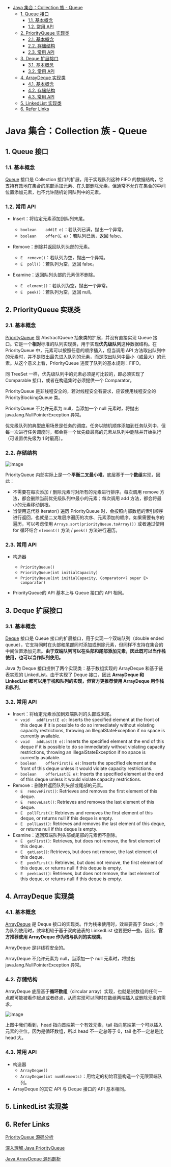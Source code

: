 - [Java 集合：Collection 族 - Queue](#java-%E9%9B%86%E5%90%88%EF%BC%9Acollection-%E6%97%8F---queue)
  - [1. Queue 接口](#1-queue-%E6%8E%A5%E5%8F%A3)
    - [1.1. 基本概念](#11-%E5%9F%BA%E6%9C%AC%E6%A6%82%E5%BF%B5)
    - [1.2. 常用 API](#12-%E5%B8%B8%E7%94%A8-api)
  - [2. PriorityQueue 实现类](#2-priorityqueue-%E5%AE%9E%E7%8E%B0%E7%B1%BB)
    - [2.1. 基本概念](#21-%E5%9F%BA%E6%9C%AC%E6%A6%82%E5%BF%B5)
    - [2.2. 存储结构](#22-%E5%AD%98%E5%82%A8%E7%BB%93%E6%9E%84)
    - [2.3. 常用 API](#23-%E5%B8%B8%E7%94%A8-api)
  - [3. Deque 扩展接口](#3-deque-%E6%89%A9%E5%B1%95%E6%8E%A5%E5%8F%A3)
    - [3.1. 基本概念](#31-%E5%9F%BA%E6%9C%AC%E6%A6%82%E5%BF%B5)
    - [3.2. 常用 API](#32-%E5%B8%B8%E7%94%A8-api)
  - [4. ArrayDeque 实现类](#4-arraydeque-%E5%AE%9E%E7%8E%B0%E7%B1%BB)
    - [4.1. 基本概念](#41-%E5%9F%BA%E6%9C%AC%E6%A6%82%E5%BF%B5)
    - [4.2. 存储结构](#42-%E5%AD%98%E5%82%A8%E7%BB%93%E6%9E%84)
    - [4.3. 常用 API](#43-%E5%B8%B8%E7%94%A8-api)
  - [5. LinkedList 实现类](#5-linkedlist-%E5%AE%9E%E7%8E%B0%E7%B1%BB)
  - [6. Refer Links](#6-refer-links)

# Java 集合：Collection 族 - Queue

## 1. Queue 接口

### 1.1. 基本概念

[Queue](https://docs.oracle.com/javase/9/docs/api/java/util/Queue.html) 接口是 Collection 接口的扩展，用于实现队列这种 FIFO 的数据结构，它支持有效地在集合的尾部添加元素、在头部删除元素，但通常不允许在集合的中间位置添加元素，也不允许随机访问队列中的元素。

### 1.2. 常用 API

- Insert：将给定元素添加到队列末尾。
  - `boolean	add​(E e)`：若队列已满，抛出一个异常。
  - `boolean	offer​(E e)`：若队列已满，返回 false。
  
- Remove：删除并返回队列头部的元素。
  - `E	remove​()`：若队列为空，抛出一个异常。
  - `E	poll​()`：若队列为空，返回 false。

- Examine：返回队列头部的元素但不删除。
  - `E	element​()`：若队列为空，抛出一个异常。
  - `E	peek​()`：若队列为空，返回 null。

## 2. PriorityQueue 实现类

### 2.1. 基本概念

[PriorityQueue](https://docs.oracle.com/javase/9/docs/api/java/util/PriorityQueue.html) 是 AbstractQueue 抽象类的扩展，并没有直接实现 Queue 接口。它是一个**相对**标准的队列实现类，用于实现**优先级队列**这种数据结构。在 PriorityQueue 中，元素可以按照任意的顺序插入，但当调用 API 方法取出队列中的元素时，并不是取出最先进入队列的元素，而是取出队列中最小（或最大）的元素。从这个意义上看，PriorityQueue 违反了队列的基本规则：FIFO。

同 TreeSet 一样，优先级队列中的元素必须是可比较的，即必须实现了 Comparable 接口，或者在构造集时必须提供一个 Comparator。

PriorityQueue 是非线程安全的，若对线程安全有要求，应该使用线程安全的 PriorityBlockingQueue 类。

PriorityQueue 不允许元素为 null，当添加一个 null 元素时，将抛出 java.lang.NullPointerException 异常。

优先级队列的典型应用场景是任务的调度。任务以随机顺序添加到任务队列中，但每一次进行任务调度时，都会将一个优先级最高的元素从队列中删除并开始执行（可设置优先级为 1 时最高）。

### 2.2. 存储结构

![image](http://otaivnlxc.bkt.clouddn.com/jpg/2018/3/20/2b732a7bbc959afc42d013cb40523a18.jpg)

PriorityQueue 内部实际上是一个**平衡二叉最小堆**，底层基于一个**数组**实现，因此：
- 不需要在每次添加 / 删除元素时对所有的元素进行排序。每次调用 remove 方法，都会删除当前优先级队列中最小的元素；每次调用 add 方法，都会将最小的元素移动到根。
- 当使用迭代器 iterator() 遍历 PriorityQueue 时，会按照内部数组的索引顺序进行返回，也就是二叉堆层序遍历的次序、元素添加的顺序。如果需要有序的遍历，可以考虑使用 `Arrays.sort(priorityQueue.toArray())` 或者通过使用 for 循环结合 `element​()` 方法 / `peek​()` 方法进行遍历。

### 2.3. 常用 API

- 构造器
  - `PriorityQueue​()`
  - `PriorityQueue​(int initialCapacity)`	
  - `PriorityQueue​(int initialCapacity, Comparator<? super E> comparator)`

- PriorityQueue​的 API 基本上与 Queue 接口的 API 相同。

## 3. Deque 扩展接口

### 3.1. 基本概念

[Deque](https://docs.oracle.com/javase/9/docs/api/java/util/Deque.html) 接口是 Queue 接口的扩展接口，用于实现一个双端队列（double ended queue），它支持同时在头部和尾部同时添加或删除元素，但同样不支持在集合的中间位置添加元素。**由于双端队列可以在头部和尾部添加元素，因此既可以当作栈使用，也可以当作队列使用。**

Java 为 Deque 接口提供了两个实现类：基于数组实现的 ArrayDeque 和基于链表实现的 LinkedList。由于实现了 Deque 接口，因此 **ArrayDeque 和 LinkedList 都可以用于栈和队列的实现，但官方更推荐使用 ArrayDeque 用作栈和队列**。

### 3.2. 常用 API

- Insert：将给定元素添加到双端队列的头部或末尾。
  - `void	addFirst​(E e)`: Inserts the specified element at the front of this deque if it is possible to do so immediately without violating capacity restrictions, throwing an IllegalStateException if no space is currently available.
  - `void	addLast​(E e)`: Inserts the specified element at the end of this deque if it is possible to do so immediately without violating capacity restrictions, throwing an IllegalStateException if no space is currently available.
  - `boolean	offerFirst​(E e)`: Inserts the specified element at the front of this deque unless it would violate capacity restrictions.
  - `boolean	offerLast​(E e)`: Inserts the specified element at the end of this deque unless it would violate capacity restrictions.
- Remove：删除并返回队列头部或尾部的元素。
  - `E	removeFirst​()`: Retrieves and removes the first element of this deque.
  - `E	removeLast​()`: Retrieves and removes the last element of this deque.
  - `E	pollFirst​()`: Retrieves and removes the first element of this deque, or returns null if this deque is empty.
  - `E	pollLast​()`: Retrieves and removes the last element of this deque, or returns null if this deque is empty.
- Examine：返回双端队列头部或尾部的元素但不删除。
  - `E	getFirst​()`: Retrieves, but does not remove, the first element of this deque.
  - `E	getLast​()`: Retrieves, but does not remove, the last element of this deque.
  - `E	peekFirst​()`: Retrieves, but does not remove, the first element of this deque, or returns null if this deque is empty.
  - `E	peekLast​()`: Retrieves, but does not remove, the last element of this deque, or returns null if this deque is empty.

## 4. ArrayDeque 实现类

### 4.1. 基本概念

[ArrayDeque](https://docs.oracle.com/javase/9/docs/api/java/util/ArrayDeque.html) 是 Deque 接口的实现类。作为栈来使用时，效率要高于 Stack；作为队列使用时，效率相较于基于双向链表的 LinkedList 也要更好一些。因此，**官方推荐使用 ArrayDeque 作为栈与队列的实现类**。

ArrayDeque 是非线程安全的。

ArrayDeque 不允许元素为 null，当添加一个 null 元素时，将抛出 java.lang.NullPointerException 异常。

### 4.2. 存储结构

ArrayDeque 底层基于**循环数组**（circular array）实现，也就是说数组的任何一点都可能被看作起点或者终点，从而实现可以同时在数组两端插入或删除元素的需求。

![image](http://otaivnlxc.bkt.clouddn.com/jpg/2018/3/20/886d803d1df785ba660c0f5c39feb131.jpg)

上图中我们看到，head 指向首端第一个有效元素，tail 指向尾端第一个可以插入元素的空位。因为是循环数组，所以 head 不一定总等于 0，tail 也不一定总是比 head 大。

### 4.3. 常用 API

- 构造器
  - `ArrayDeque​()`
  - `ArrayDeque​(int numElements)`：用给定的初始容量构造一个无限双端队列。
- ArrayDeque 的其它 API 与 Deque 接口的 API 基本相同。

## 5. LinkedList 实现类

## 6. Refer Links

[PriorityQueue 源码分析](https://www.jianshu.com/p/f79e4e2bd071)

[深入理解 Java PriorityQueue](https://www.cnblogs.com/CarpenterLee/p/5488070.html)

[Java ArrayDeque 源码剖析](https://www.cnblogs.com/CarpenterLee/p/5468803.html)